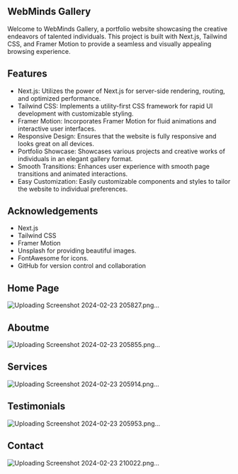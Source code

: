 
## WebMinds Gallery
Welcome to WebMinds Gallery, a portfolio website showcasing the creative endeavors of talented individuals. This project is built with Next.js, Tailwind CSS, and Framer Motion to provide a seamless and visually appealing browsing experience.

## Features
 - Next.js: Utilizes the power of Next.js for server-side rendering, routing, and optimized performance.
 - Tailwind CSS: Implements a utility-first CSS framework for rapid UI development with customizable styling.
 - Framer Motion: Incorporates Framer Motion for fluid animations and interactive user interfaces.
 - Responsive Design: Ensures that the website is fully responsive and looks great on all devices.
 - Portfolio Showcase: Showcases various projects and creative works of individuals in an elegant gallery format.
 - Smooth Transitions: Enhances user experience with smooth page transitions and animated interactions.
 - Easy Customization: Easily customizable components and styles to tailor the website to individual preferences.

## Acknowledgements
 - Next.js
 - Tailwind CSS
 - Framer Motion
 - Unsplash for providing beautiful images.
 - FontAwesome for icons.
 - GitHub for version control and collaboration

## Home Page
![Uploading Screenshot 2024-02-23 205827.png…]()

## Aboutme
![Uploading Screenshot 2024-02-23 205855.png…]()

## Services
![Uploading Screenshot 2024-02-23 205914.png…]()

## Testimonials
![Uploading Screenshot 2024-02-23 205953.png…]()

## Contact
![Uploading Screenshot 2024-02-23 210022.png…]()
